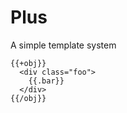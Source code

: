 Plus
====

A simple template system

```
{{+obj}}
  <div class="foo">
    {{.bar}}
  </div>
{{/obj}}
```